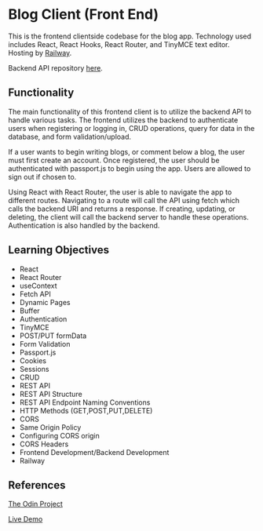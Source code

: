 # Blog Client (Front End)

This is the frontend clientside codebase for the blog app. Technology used includes React, React Hooks, React Router, and TinyMCE text editor. Hosting by [Railway](https://railway.app). 

Backend API repository [here](https://github.com/prosperitty/blog-api?).

## Functionality

The main functionality of this frontend client is to utilize the backend API to handle various tasks. The frontend utilizes the backend to authenticate users when registering or logging in, CRUD operations, query for data in the database, and form validation/upload.

If a user wants to begin writing blogs, or comment below a blog, the user must first create an account. Once registered, the user should be authenticated with passport.js to begin using the app. Users are allowed to sign out if chosen to.

Using React with React Router, the user is able to navigate the app to different routes. Navigating to a route will call the API using fetch which calls the backend URI and returns a response. If creating, updating, or deleting, the client will call the backend server to handle these operations. Authentication is also handled by the backend. 

## Learning Objectives

- React
- React Router
- useContext
- Fetch API 
- Dynamic Pages
- Buffer 
- Authentication
- TinyMCE
- POST/PUT formData
- Form Validation
- Passport.js
- Cookies
- Sessions
- CRUD
- REST API
- REST API Structure
- REST API Endpoint Naming Conventions
- HTTP Methods (GET,POST,PUT,DELETE)
- CORS
- Same Origin Policy
- Configuring CORS origin
- CORS Headers
- Frontend Development/Backend Development
- Railway

## References

[The Odin Project](https://www.theodinproject.com/lessons/nodejs-blog-api)

[Live Demo](https://alex-lvl.github.io/blog-react/)
